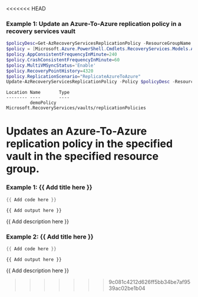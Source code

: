 <<<<<<< HEAD
### Example 1: Update an Azure-To-Azure replication policy in a recovery services vault
```powershell
$policyDesc=Get-AzRecoveryServicesReplicationPolicy -ResourceGroupName "a2arecoveryrg" -ResourceName "a2arecoveryvault" -PolicyName "demoPolicy"
$policy = [Microsoft.Azure.PowerShell.Cmdlets.RecoveryServices.Models.Api20230201.A2APolicyCreationInput]::new()
$policy.AppConsistentFrequencyInMinute=240
$policy.CrashConsistentFrequencyInMinute=60
$policy.MultiVMSyncStatus='Enable'
$policy.RecoveryPointHistory=4320
$policy.ReplicationScenario="ReplicateAzureToAzure"
Update-AzRecoveryServicesReplicationPolicy -Policy $policyDesc -ResourceGroupName "a2arecoveryrg" -ResourceName "a2arecoveryvault" -ReplicationProviderSetting $policy
```

```output
Location Name       Type
-------- ----       ----
         demoPolicy Microsoft.RecoveryServices/vaults/replicationPolicies
```

Updates an Azure-To-Azure replication policy in the specified vault in the specified resource group.
=======
### Example 1: {{ Add title here }}
```powershell
{{ Add code here }}
```

```output
{{ Add output here }}
```

{{ Add description here }}

### Example 2: {{ Add title here }}
```powershell
{{ Add code here }}
```

```output
{{ Add output here }}
```

{{ Add description here }}
>>>>>>> 9c081c4212d626ff5bb34be7af9539ac02be1b04

